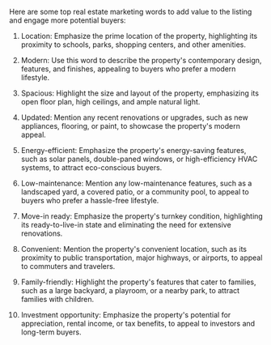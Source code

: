 Here are some top real estate marketing words to add value to the listing and engage more potential buyers:

1. Location: Emphasize the prime location of the property, highlighting its proximity to schools, parks, shopping centers, and other amenities.

2. Modern: Use this word to describe the property's contemporary design, features, and finishes, appealing to buyers who prefer a modern lifestyle.

3. Spacious: Highlight the size and layout of the property, emphasizing its open floor plan, high ceilings, and ample natural light.

4. Updated: Mention any recent renovations or upgrades, such as new appliances, flooring, or paint, to showcase the property's modern appeal.

5. Energy-efficient: Emphasize the property's energy-saving features, such as solar panels, double-paned windows, or high-efficiency HVAC systems, to attract eco-conscious buyers.

6. Low-maintenance: Mention any low-maintenance features, such as a landscaped yard, a covered patio, or a community pool, to appeal to buyers who prefer a hassle-free lifestyle.

7. Move-in ready: Emphasize the property's turnkey condition, highlighting its ready-to-live-in state and eliminating the need for extensive renovations.

8. Convenient: Mention the property's convenient location, such as its proximity to public transportation, major highways, or airports, to appeal to commuters and travelers.

9. Family-friendly: Highlight the property's features that cater to families, such as a large backyard, a playroom, or a nearby park, to attract families with children.

10. Investment opportunity: Emphasize the property's potential for appreciation, rental income, or tax benefits, to appeal to investors and long-term buyers.
